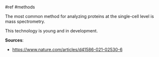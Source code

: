 #ref #methods 

The most common method for analyzing proteins at the single-cell level is mass spectrometry.

This technology is young and in development.

**Sources**:
- https://www.nature.com/articles/d41586-021-02530-6